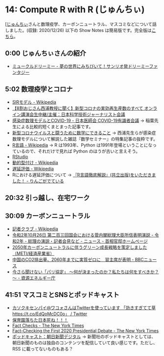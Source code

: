 # 14: Compute R with R (じゅんちぃ)

[[じゅんちぃ](https://twitter.com/junchiibukubuku)さんと数理疫学、カーボンニュートラル、マスコミなどについて話しました。(収録: 2020/12/26) 
以下の Show Notes は簡易版です。完全版は[こちら](https://interaxion-podcast.github.io/14)。

## 0:00 じゅんちぃさんの紹介

- [ミュークルドリーミー - 夢の世界にみちびいて！サンリオ発ドリーミーファンタジー](https://mewkledreamy.com/)

## 5:02 数理疫学とコロナ

- [SIRモデル - Wikipedia](https://ja.wikipedia.org/wiki/SIR%E3%83%A2%E3%83%87%E3%83%AB)
- [【8割おじさん西浦教授に聞く】新型コロナの実効再生産数のすべて オンライン講演会生中継/主催：日本科学技術ジャーナリスト会議](https://live2.nicovideo.jp/watch/lv325833316)
- [感染症数理モデルとCOVID-19 - 日本医師会 COVID-19有識者会議](https://www.covid19-jma-medical-expert-meeting.jp/topic/3925) → 稲葉先生による比較的短くまとまった記事です。
- [新型コロナウイルスと闘うために数学にできること](https://amzn.to/2WKNkkj) → 西浦先生らが感染症数理モデルについて解説した雑誌『数学セミナー』の特集記事の抜粋です。
- [R言語 - Wikipedia](https://ja.wikipedia.org/wiki/R%E8%A8%80%E8%AA%9E) → R は1993年、Python は1991年登場ということになっているので、それだけで見れば Python のほうが古いと言えそう。
- [RStudio](https://rstudio.com/products/rstudio/)
- [動的型付け - Wikipedia](https://ja.wikipedia.org/wiki/%E5%8B%95%E7%9A%84%E5%9E%8B%E4%BB%98%E3%81%91)
- [遅延評価 - Wikipedia](https://ja.wikipedia.org/wiki/%E9%81%85%E5%BB%B6%E8%A9%95%E4%BE%A1)
- Rにおける遅延評価について → [『R言語徹底解説』(共立出版)をいただきました！ - りんごがでている](http://bicycle1885.hatenablog.com/entry/2016/02/11/221706)

## 20:32 引っ越し、在宅ワーク

## 30:09 カーボンニュートラル

- [記者クラブ - Wikipedia](https://ja.wikipedia.org/wiki/%E8%A8%98%E8%80%85%E3%82%AF%E3%83%A9%E3%83%96)
- [令和2年10月26日 第二百三回国会における菅内閣総理大臣所信表明演説 - 令和2年 - 総理の演説・記者会見など - ニュース - 首相官邸ホームページ](https://www.kantei.go.jp/jp/99_suga/statement/2020/1026shoshinhyomei.html)
- [2050年カーボンニュートラルに伴うグリーン成長戦略を策定しました （METI/経済産業省）](https://www.meti.go.jp/press/2020/12/20201225012/20201225012.html)
- [中国のCO2排出量、2060年までに実質ゼロに　習主席が表明 - BBCニュース](https://www.bbc.com/japanese/54260510)
- [今さら聞けない「パリ協定」 ～何が決まったのか？私たちは何をすべきか？～ - 資源エネルギー庁](https://www.enecho.meti.go.jp/about/special/tokushu/ondankashoene/pariskyotei.html)

## 41:51 マスコミとSNSとポッドキャスト

- [カソクキセンパイ@ワコォさんはTwitterを使っています 「効きすぎてて草 https://t.co/EdQoMcDC0o」 / Twitter](https://twitter.com/AccSempai/status/1342803107550392320?ref_src=twsrc%5Etfw)
- [保育園落ちた日本死ね！！！](https://anond.hatelabo.jp/20160215171759)
- [Fact Checks - The New York Times](https://www.nytimes.com/spotlight/fact-checks)
- [Fact-Checking the First 2020 Presidential Debate - The New York Times](https://www.nytimes.com/live/2020/09/29/us/debate-fact-check)
- [ポッドキャスト：朝日新聞デジタル](https://www.asahi.com/special/podcasts/) → 新聞社のポッドキャストとしては、朝日新聞のものは独自のコンテンツを配信していて良い感じです。ただし、 RSS に載ってないものもある？  

